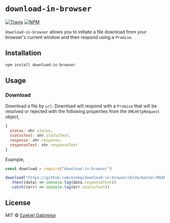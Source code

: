 # `download-in-browser`
[![Travis](https://img.shields.io/travis/ezekg/download-in-browser.svg?style=flat-square)](https://travis-ci.org/ezekg/download-in-browser)
[![NPM](https://img.shields.io/npm/v/download-in-browser.svg?style=flat-square)](https://www.npmjs.com/package/download-in-browser)

`download-in-browser` allows you to initiate a file download from your
browser's current window and then respond using a `Promise`.

## Installation
```bash
npm install download-in-browser
```

## Usage

### Download
Download a file by `url`. Download will respond with a `Promise` that will be resolved
or rejected with the following properties from the `XMLHttpRequest` object,
```javascript
{
  status: xhr.status,
  statusText: xhr.statusText,
  response: xhr.response,
  responseText: xhr.responseText
}
```

Example,
```javascript
const download = require("download-in-browser")

download("https://github.com/ezekg/download-in-browser/blob/master/README.md")
  .then((data) => console.log(data.responseText))
  .catch((err) => console.log(err.statusText))
```

## License
MIT © [Ezekiel Gabrielse](https://github.com/ezekg)
